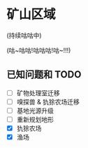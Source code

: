 # 矿山区域

(持续咕咕中)

(咕~咕咕!咕咕咕!咕~!!!)

## 已知问题和 TODO

- [ ] 矿物处理室迁移
- [ ] 嗅探兽 & 犰狳农场迁移
- [ ] 基地光源升级
- [ ] 重新规划地形
- [x] 犰狳农场
- [x] 渔场